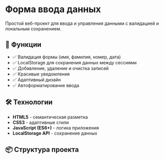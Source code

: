 # Форма ввода данных

Простой веб-проект для ввода и управления данными с валидацией и локальным сохранением.

## 🚀 Функции

- ✅ Валидация формы (имя, фамилия, номер, дата)
- ✅ LocalStorage для сохранения данных между сессиями
- ✅ Добавление, удаление и очистка записей
- ✅ Красивые уведомления
- ✅ Адаптивный дизайн
- ✅ Автоформатирование ввода

## 🛠 Технологии

- **HTML5** - семантическая разметка
- **CSS3** - адаптивные стили
- **JavaScript (ES6+)** - логика приложения
- **LocalStorage API** - сохранение данных

## 📦 Структура проекта
